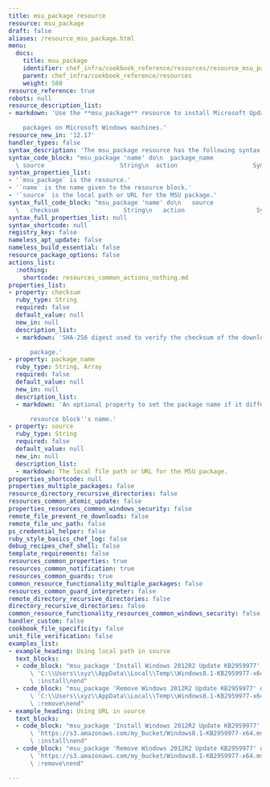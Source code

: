 ```yaml
---
title: msu_package resource
resource: msu_package
draft: false
aliases: /resource_msu_package.html
menu:
  docs:
    title: msu_package
    identifier: chef_infra/cookbook_reference/resources/resource_msu_package.md msu_package
    parent: chef_infra/cookbook_reference/resources
    weight: 580
resource_reference: true
robots: null
resource_description_list:
- markdown: 'Use the **msu_package** resource to install Microsoft Update(MSU)

    packages on Microsoft Windows machines.'
resource_new_in: '12.17'
handler_types: false
syntax_description: 'The msu_package resource has the following syntax:'
syntax_code_block: "msu_package 'name' do\n  package_name               String\n \
  \ source                     String\n  action                     Symbol\nend"
syntax_properties_list:
- '`msu_package` is the resource.'
- '`name` is the name given to the resource block.'
- '`source` is the local path or URL for the MSU package.'
syntax_full_code_block: "msu_package 'name' do\n   source                    String\n\
  \   checksum                  String\n   action                    Symbol\nend"
syntax_full_properties_list: null
syntax_shortcode: null
registry_key: false
nameless_apt_update: false
nameless_build_essential: false
resource_package_options: false
actions_list:
  :nothing:
    shortcode: resources_common_actions_nothing.md
properties_list:
- property: checksum
  ruby_type: String
  required: false
  default_value: null
  new_in: null
  description_list:
  - markdown: 'SHA-256 digest used to verify the checksum of the downloaded MSU

      package.'
- property: package_name
  ruby_type: String, Array
  required: false
  default_value: null
  new_in: null
  description_list:
  - markdown: 'An optional property to set the package name if it differs from the

      resource block''s name.'
- property: source
  ruby_type: String
  required: false
  default_value: null
  new_in: null
  description_list:
  - markdown: The local file path or URL for the MSU package.
properties_shortcode: null
properties_multiple_packages: false
resource_directory_recursive_directories: false
resources_common_atomic_update: false
properties_resources_common_windows_security: false
remote_file_prevent_re_downloads: false
remote_file_unc_path: false
ps_credential_helper: false
ruby_style_basics_chef_log: false
debug_recipes_chef_shell: false
template_requirements: false
resources_common_properties: true
resources_common_notification: true
resources_common_guards: true
common_resource_functionality_multiple_packages: false
resources_common_guard_interpreter: false
remote_directory_recursive_directories: false
directory_recursive_directories: false
common_resource_functionality_resources_common_windows_security: false
handler_custom: false
cookbook_file_specificity: false
unit_file_verification: false
examples_list:
- example_heading: Using local path in source
  text_blocks:
  - code_block: "msu_package 'Install Windows 2012R2 Update KB2959977' do\n  source\
      \ 'C:\\Users\\xyz\\AppData\\Local\\Temp\\Windows8.1-KB2959977-x64.msu'\n  action\
      \ :install\nend"
  - code_block: "msu_package 'Remove Windows 2012R2 Update KB2959977' do\n  source\
      \ 'C:\\Users\\xyz\\AppData\\Local\\Temp\\Windows8.1-KB2959977-x64.msu'\n  action\
      \ :remove\nend"
- example_heading: Using URL in source
  text_blocks:
  - code_block: "msu_package 'Install Windows 2012R2 Update KB2959977' do\n  source\
      \ 'https://s3.amazonaws.com/my_bucket/Windows8.1-KB2959977-x64.msu'\n  action\
      \ :install\nend"
  - code_block: "msu_package 'Remove Windows 2012R2 Update KB2959977' do\n  source\
      \ 'https://s3.amazonaws.com/my_bucket/Windows8.1-KB2959977-x64.msu'\n  action\
      \ :remove\nend"

---
```

